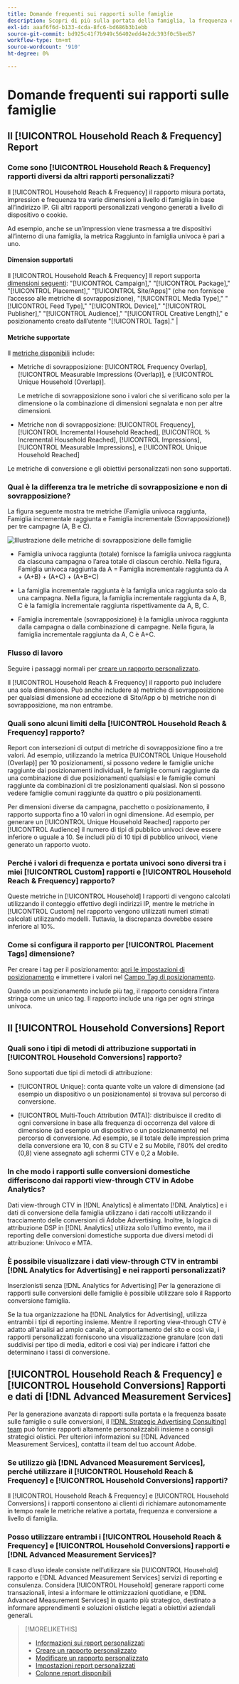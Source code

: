 ```yaml
---
title: Domande frequenti sui rapporti sulle famiglie
description: Scopri di più sulla portata della famiglia, la frequenza e i dati di conversione, compreso il modo in cui i rapporti sulla famiglia sono diversi da altri rapporti e la risoluzione dei problemi.
exl-id: aaaf6f6d-b133-4cda-8fc6-bd686b3b1ebb
source-git-commit: bd925c41f7b949c56402edd4e2dc393f0c5bed57
workflow-type: tm+mt
source-wordcount: '910'
ht-degree: 0%

---
```


# Domande frequenti sui rapporti sulle famiglie

## Il [!UICONTROL Household Reach & Frequency] Report

### Come sono [!UICONTROL Household Reach & Frequency] rapporti diversi da altri rapporti personalizzati?

Il [!UICONTROL Household Reach & Frequency] il rapporto misura portata, impression e frequenza tra varie dimensioni a livello di famiglia in base all’indirizzo IP. Gli altri rapporti personalizzati vengono generati a livello di dispositivo o cookie.

Ad esempio, anche se un’impression viene trasmessa a tre dispositivi all’interno di una famiglia, la metrica Raggiunto in famiglia univoca è pari a uno.

#### Dimension supportati

Il [!UICONTROL Household Reach & Frequency] Il report supporta [dimensioni seguenti](/help/dsp/reports/report-columns.md): &quot;[!UICONTROL Campaign],&quot; &quot;[!UICONTROL Package],&quot; &quot;[!UICONTROL Placement],&quot; &quot;[!UICONTROL Site/Apps]&quot; (che non fornisce l’accesso alle metriche di sovrapposizione), &quot;[!UICONTROL Media Type],&quot; &quot;[!UICONTROL Feed Type],&quot; &quot;[!UICONTROL Device],&quot; &quot;[!UICONTROL Publisher],&quot; &quot;[!UICONTROL Audience],&quot; &quot;[!UICONTROL Creative Length],&quot; e posizionamento creato dall’utente &quot;[!UICONTROL Tags].&quot; |

#### Metriche supportate

Il [metriche disponibili](/help/dsp/reports/report-columns.md) include:

* Metriche di sovrapposizione: [!UICONTROL Frequency Overlap], [!UICONTROL Measurable Impressions (Overlap)], e [!UICONTROL Unique Household (Overlap)].

  Le metriche di sovrapposizione sono i valori che si verificano solo per la dimensione o la combinazione di dimensioni segnalata e non per altre dimensioni. <!-- For example, it might show the ?? -->

* Metriche non di sovrapposizione: [!UICONTROL Frequency], [!UICONTROL Incremental Household Reached], [!UICONTROL % Incremental Household Reached], [!UICONTROL Impressions], [!UICONTROL Measurable Impressions], e [!UICONTROL Unique Household Reached]

Le metriche di conversione e gli obiettivi personalizzati non sono supportati.

### Qual è la differenza tra le metriche di sovrapposizione e non di sovrapposizione?

La figura seguente mostra tre metriche (Famiglia univoca raggiunta, Famiglia incrementale raggiunta e Famiglia incrementale (Sovrapposizione)) per tre campagne (A, B e C).

![Illustrazione delle metriche di sovrapposizione delle famiglie](/help/dsp/assets/household-overlap-metrics-illustration.png "Illustrazione delle metriche di sovrapposizione delle famiglie")

* Famiglia univoca raggiunta (totale) fornisce la famiglia univoca raggiunta da ciascuna campagna o l’area totale di ciascun cerchio. Nella figura, Famiglia univoca raggiunta da A = Famiglia incrementale raggiunta da A + (A+B) + (A+C) + (A+B+C)

* La famiglia incrementale raggiunta è la famiglia unica raggiunta solo da una campagna. Nella figura, la famiglia incrementale raggiunta da A, B, C è la famiglia incrementale raggiunta rispettivamente da A, B, C.

* Famiglia incrementale (sovrapposizione) è la famiglia univoca raggiunta dalla campagna o dalla combinazione di campagne. Nella figura, la famiglia incrementale raggiunta da A, C è A+C.

### Flusso di lavoro

Seguire i passaggi normali per [creare un rapporto personalizzato](report-create.md).

Il [!UICONTROL Household Reach & Frequency] il rapporto può includere una sola dimensione. Può anche includere a) metriche di sovrapposizione per qualsiasi dimensione ad eccezione di Sito/App o b) metriche non di sovrapposizione, ma non entrambe.

### Quali sono alcuni limiti della [!UICONTROL Household Reach & Frequency] rapporto?

Report con intersezioni di output di metriche di sovrapposizione fino a tre valori. Ad esempio, utilizzando la metrica [!UICONTROL Unique Household (Overlap)] per 10 posizionamenti, si possono vedere le famiglie uniche raggiunte dai posizionamenti individuali, le famiglie comuni raggiunte da una combinazione di due posizionamenti qualsiasi e le famiglie comuni raggiunte da combinazioni di tre posizionamenti qualsiasi. Non si possono vedere famiglie comuni raggiunte da quattro o più posizionamenti.

Per dimensioni diverse da campagna, pacchetto o posizionamento, il rapporto supporta fino a 10 valori in ogni dimensione. Ad esempio, per generare un [!UICONTROL Unique Household Reached] rapporto per [!UICONTROL Audience] il numero di tipi di pubblico univoci deve essere inferiore o uguale a 10. Se includi più di 10 tipi di pubblico univoci, viene generato un rapporto vuoto.

### Perché i valori di frequenza e portata univoci sono diversi tra i miei [!UICONTROL Custom] rapporti e [!UICONTROL Household Reach & Frequency] rapporto?

Queste metriche in [!UICONTROL Household] I rapporti di vengono calcolati utilizzando il conteggio effettivo degli indirizzi IP, mentre le metriche in [!UICONTROL Custom] nel rapporto vengono utilizzati numeri stimati calcolati utilizzando modelli. Tuttavia, la discrepanza dovrebbe essere inferiore al 10%.

### Come si configura il rapporto per [!UICONTROL Placement Tags] dimensione?

Per creare i tag per il posizionamento: [apri le impostazioni di posizionamento](/help/dsp/campaign-management/placements/placement-edit.md) e immettere i valori nel [Campo Tag di posizionamento](/help/dsp/campaign-management/placements/placement-settings.md).

Quando un posizionamento include più tag, il rapporto considera l’intera stringa come un unico tag. Il rapporto include una riga per ogni stringa univoca.

## Il [!UICONTROL Household Conversions] Report

### Quali sono i tipi di metodi di attribuzione supportati in [!UICONTROL Household Conversions] rapporto?

Sono supportati due tipi di metodi di attribuzione:

* [!UICONTROL Unique]: conta quante volte un valore di dimensione (ad esempio un dispositivo o un posizionamento) si trovava sul percorso di conversione.

* [!UICONTROL Multi-Touch Attribution (MTA)]: distribuisce il credito di ogni conversione in base alla frequenza di occorrenza del valore di dimensione (ad esempio un dispositivo o un posizionamento) nel percorso di conversione. Ad esempio, se il totale delle impression prima della conversione era 10, con 8 su CTV e 2 su Mobile, l&#39;80% del credito (0,8) viene assegnato agli schermi CTV e 0,2 a Mobile.

### In che modo i rapporti sulle conversioni domestiche differiscono dai rapporti view-through CTV in Adobe Analytics?

Dati view-through CTV in [!DNL Analytics] è alimentato [!DNL Analytics] e i dati di conversione della famiglia utilizzano i dati raccolti utilizzando il tracciamento delle conversioni di Adobe Advertising. Inoltre, la logica di attribuzione DSP in [!DNL Analytics] utilizza solo l’ultimo evento, ma il reporting delle conversioni domestiche supporta due diversi metodi di attribuzione: Univoco e MTA.

### È possibile visualizzare i dati view-through CTV in entrambi [!DNL Analytics for Advertising] e nei rapporti personalizzati?

Inserzionisti senza [!DNL Analytics for Advertising] Per la generazione di rapporti sulle conversioni delle famiglie è possibile utilizzare solo il Rapporto conversione famiglia.

Se la tua organizzazione ha [!DNL Analytics for Advertising], utilizza entrambi i tipi di reporting insieme. Mentre il reporting view-through CTV è adatto all&#39;analisi ad ampio canale, al comportamento del sito e così via, i rapporti personalizzati forniscono una visualizzazione granulare (con dati suddivisi per tipo di media, editori e così via) per indicare i fattori che determinano i tassi di conversione.

## [!UICONTROL Household Reach & Frequency] e [!UICONTROL Household Conversions] Rapporti e dati di [!DNL Advanced Measurement Services]

Per la generazione avanzata di rapporti sulla portata e la frequenza basate sulle famiglie o sulle conversioni, il [[!DNL Strategic Advertising Consulting] team](/help/dsp/introduction/advanced-measurement-services.md) può fornire rapporti altamente personalizzabili insieme a consigli strategici olistici. Per ulteriori informazioni su [!DNL Advanced Measurement Services], contatta il team del tuo account Adobe.

### Se utilizzo già [!DNL Advanced Measurement Services], perché utilizzare il [!UICONTROL Household Reach & Frequency] e [!UICONTROL Household Conversions] rapporti?

Il [!UICONTROL Household Reach & Frequency] e [!UICONTROL Household Conversions] i rapporti consentono ai clienti di richiamare autonomamente in tempo reale le metriche relative a portata, frequenza e conversione a livello di famiglia.

### Posso utilizzare entrambi i [!UICONTROL Household Reach & Frequency] e [!UICONTROL Household Conversions] rapporti e [!DNL Advanced Measurement Services]?

Il caso d’uso ideale consiste nell’utilizzare sia [!UICONTROL Household] rapporto e [!DNL Advanced Measurement Services] servizi di reporting e consulenza. Considera [!UICONTROL Household] generare rapporti come transazionali, intesi a informare le ottimizzazioni quotidiane, e [!DNL Advanced Measurement Services] in quanto più strategico, destinato a informare apprendimenti e soluzioni olistiche legati a obiettivi aziendali generali.

>[!MORELIKETHIS]
>
>* [Informazioni sui report personalizzati](/help/dsp/reports/report-about.md)
>* [Creare un rapporto personalizzato](/help/dsp/reports/report-create.md)
>* [Modificare un rapporto personalizzato](/help/dsp/reports/report-edit.md)
>* [Impostazioni report personalizzati](/help/dsp/reports/report-settings.md)
>* [Colonne report disponibili](/help/dsp/reports/report-columns.md)
